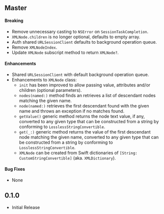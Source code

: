 ## Master

#### Breaking
- Remove unnecessary casting to `NSError` on `SessionTaskCompletion`.
- `XMLNode.children` is no longer optional, defaults to empty array.
- Auth shared `URLSessionClient` defaults to background operation queue.
- Remove `XMLNodeIndex`.
- Update `XMLNode` subscript method to return `XMLNode?`.

#### Enhancements
- Shared `URLSessionClient` with default background operation queue.
- Enhancements to `XMLNode` class:
  - `init` has been improved to allow passing value, attributes and/or children (optional parameters).
  - `nodes(named:)` method finds an retrieves a list of descendant nodes matching the given name.
  - `node(named:)` retrieves the first descendant found with the given name and throws an exception if no matches found.
  - `getValue()` generic method returns the node text value, if any, converted to any given type that can be constructed from a string by conforming to `LosslessStringConvertible`.
  - `get(_:)` generic method returns the value of the first descendant node matching the given name, converted to any given type that can be constructed from a string by conforming to `LosslessStringConvertible`.
  - `XMLNode` can be created from Swift dictionaries of `[String: CustomStringConvertible]` (aka. `XMLDictionary`).

#### Bug Fixes
- None

## 0.1.0
- Initial Release
